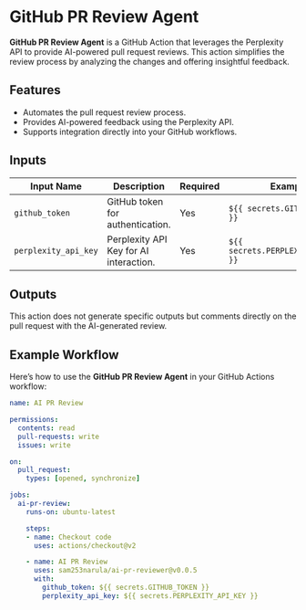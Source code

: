 # GitHub PR Review Agent

**GitHub PR Review Agent** is a GitHub Action that leverages the Perplexity API to provide AI-powered pull request reviews. This action simplifies the review process by analyzing the changes and offering insightful feedback.

## Features

- Automates the pull request review process.
- Provides AI-powered feedback using the Perplexity API.
- Supports integration directly into your GitHub workflows.

## Inputs

| Input Name            | Description                     | Required | Example |
|-----------------------|---------------------------------|----------|---------|
| `github_token`        | GitHub token for authentication. | Yes      | `${{ secrets.GITHUB_TOKEN }}` |
| `perplexity_api_key`  | Perplexity API Key for AI interaction. | Yes      | `${{ secrets.PERPLEXITY_API_KEY }}` |

## Outputs

This action does not generate specific outputs but comments directly on the pull request with the AI-generated review.

## Example Workflow

Here’s how to use the **GitHub PR Review Agent** in your GitHub Actions workflow:

```yaml
name: AI PR Review

permissions:
  contents: read
  pull-requests: write
  issues: write

on:
  pull_request:
    types: [opened, synchronize]

jobs:
  ai-pr-review:
    runs-on: ubuntu-latest

    steps:
    - name: Checkout code
      uses: actions/checkout@v2

    - name: AI PR Review
      uses: sam253narula/ai-pr-reviewer@v0.0.5
      with:
        github_token: ${{ secrets.GITHUB_TOKEN }}
        perplexity_api_key: ${{ secrets.PERPLEXITY_API_KEY }}
